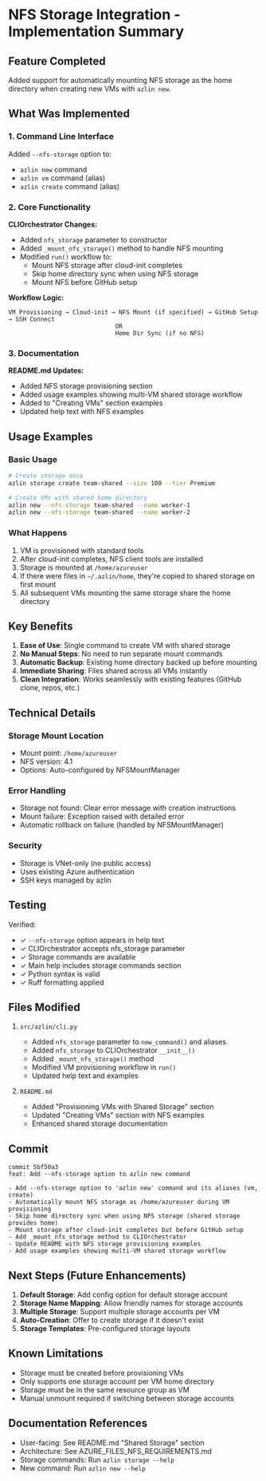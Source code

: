 # NFS Storage Integration - Implementation Summary

## Feature Completed

Added support for automatically mounting NFS storage as the home directory when creating new VMs with `azlin new`.

## What Was Implemented

### 1. Command Line Interface

Added `--nfs-storage` option to:
- `azlin new` command
- `azlin vm` command (alias)
- `azlin create` command (alias)

### 2. Core Functionality

**CLIOrchestrator Changes:**
- Added `nfs_storage` parameter to constructor
- Added `_mount_nfs_storage()` method to handle NFS mounting
- Modified `run()` workflow to:
  - Mount NFS storage after cloud-init completes
  - Skip home directory sync when using NFS storage
  - Mount NFS before GitHub setup

**Workflow Logic:**
```
VM Provisioning → Cloud-init → NFS Mount (if specified) → GitHub Setup → SSH Connect
                              OR
                              Home Dir Sync (if no NFS)
```

### 3. Documentation

**README.md Updates:**
- Added NFS storage provisioning section
- Added usage examples showing multi-VM shared storage workflow
- Added to "Creating VMs" section examples
- Updated help text with NFS examples

## Usage Examples

### Basic Usage
```bash
# Create storage once
azlin storage create team-shared --size 100 --tier Premium

# Create VMs with shared home directory
azlin new --nfs-storage team-shared --name worker-1
azlin new --nfs-storage team-shared --name worker-2
```

### What Happens
1. VM is provisioned with standard tools
2. After cloud-init completes, NFS client tools are installed
3. Storage is mounted at `/home/azureuser`
4. If there were files in `~/.azlin/home`, they're copied to shared storage on first mount
5. All subsequent VMs mounting the same storage share the home directory

## Key Benefits

1. **Ease of Use**: Single command to create VM with shared storage
2. **No Manual Steps**: No need to run separate mount commands
3. **Automatic Backup**: Existing home directory backed up before mounting
4. **Immediate Sharing**: Files shared across all VMs instantly
5. **Clean Integration**: Works seamlessly with existing features (GitHub clone, repos, etc.)

## Technical Details

### Storage Mount Location
- Mount point: `/home/azureuser`
- NFS version: 4.1
- Options: Auto-configured by NFSMountManager

### Error Handling
- Storage not found: Clear error message with creation instructions
- Mount failure: Exception raised with detailed error
- Automatic rollback on failure (handled by NFSMountManager)

### Security
- Storage is VNet-only (no public access)
- Uses existing Azure authentication
- SSH keys managed by azlin

## Testing

Verified:
- ✓ `--nfs-storage` option appears in help text
- ✓ CLIOrchestrator accepts nfs_storage parameter
- ✓ Storage commands are available
- ✓ Main help includes storage commands section
- ✓ Python syntax is valid
- ✓ Ruff formatting applied

## Files Modified

1. `src/azlin/cli.py`
   - Added `nfs_storage` parameter to `new_command()` and aliases
   - Added `nfs_storage` to CLIOrchestrator `__init__()`
   - Added `_mount_nfs_storage()` method
   - Modified VM provisioning workflow in `run()`
   - Updated help text and examples

2. `README.md`
   - Added "Provisioning VMs with Shared Storage" section
   - Updated "Creating VMs" section with NFS examples
   - Enhanced shared storage documentation

## Commit

```
commit 5bf50a3
feat: Add --nfs-storage option to azlin new command

- Add --nfs-storage option to 'azlin new' command and its aliases (vm, create)
- Automatically mount NFS storage as /home/azureuser during VM provisioning
- Skip home directory sync when using NFS storage (shared storage provides home)
- Mount storage after cloud-init completes but before GitHub setup
- Add _mount_nfs_storage method to CLIOrchestrator
- Update README with NFS storage provisioning examples
- Add usage examples showing multi-VM shared storage workflow
```

## Next Steps (Future Enhancements)

1. **Default Storage**: Add config option for default storage account
2. **Storage Name Mapping**: Allow friendly names for storage accounts
3. **Multiple Storage**: Support multiple storage accounts per VM
4. **Auto-Creation**: Offer to create storage if it doesn't exist
5. **Storage Templates**: Pre-configured storage layouts

## Known Limitations

- Storage must be created before provisioning VMs
- Only supports one storage account per VM home directory
- Storage must be in the same resource group as VM
- Manual unmount required if switching between storage accounts

## Documentation References

- User-facing: See README.md "Shared Storage" section
- Architecture: See AZURE_FILES_NFS_REQUIREMENTS.md
- Storage commands: Run `azlin storage --help`
- New command: Run `azlin new --help`
